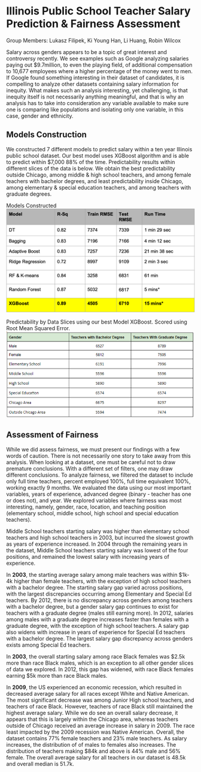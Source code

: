 # Illinois Public School Teacher Salary Prediction & Fairness Assessment
Group Members: Lukasz Filipek, Ki Young Han, Li Huang, Robin Wilcox

Salary across genders appears to be a topic of great interest and controversy recently.  We see examples such as Google analyzing salaries paying out $9.7million, to even the playing field, of additional compensation to 10,677 employees where a higher percentage of the money went to men.  If Google found something interesting in their dataset of candidates, it is compelling to analyze other datasets containing salary information for inequity.  What makes such an analysis interesting, yet challenging, is that inequity itself is not necessarily anything meaningful, and that is why an analysis has to take into consideration any variable available to make sure one is comparing like populations and isolating only one variable, in this case, gender and ethnicity.

## Models Construction
We constructed 7 different models to predict salary within a ten year Illinois public school dataset.  Our best model uses XGBoost algorithm and is able to predict within $7,000 88% of the time.  Predictability results within different slices of the data is below.  We obtain the best predictability outside Chicago, among middle & high school teachers,  and among female teachers with bachelor degrees, and least predictability inside Chicago, among elementary & special education teachers, and among teachers with graduate degrees.

Models Constructed
![models](https://github.com/cathyhuangli/Illinois-Teacher-Salary-Project/blob/master/models.png)



Predictability by Data Slices using our best Model XGBoost.  Scored using Root Mean Squared Error.
![predictability](https://github.com/cathyhuangli/Illinois-Teacher-Salary-Project/blob/master/Predictability.png)

## Assessment of Fairness

While we did assess fairness, we must present our findings with a few words of caution.  There is not necessarily one story to take away from this analysis.  When looking at a dataset, one must be careful not to draw premature conclusions.  With a different set of filters, one may draw different conclusions.  To analyze fairness, we filtered the dataset to include only full time teachers, percent employed 100%, full time equivalent 100%, working exactly 9 months.  We evaluated the data using our most important variables, years of experience, advanced degree (binary - teacher has one or does not), and year.  We explored variables where fairness was most interesting, namely, gender, race, location, and teaching position (elementary school, middle school, high school and special education teachers).  

Middle School teachers starting salary was higher than elementary school teachers and high school teachers in 2003, but incurred the slowest growth as years of experience increased.  In 2004 through the remaining years in the dataset, Middle School teachers starting salary was lowest of the four positions, and remained the lowest salary with increasing years of experience.

In **2003**, the starting average salary among male teachers was within $1k-4k higher than female teachers, with the exception of high school teachers with a bachelor degree.  The starting salary gap varied across positions, with the largest discrepancies occurring among Elementary and Special Ed teachers.  By 2012, there is no discrepancy across genders among teachers with a bachelor degree, but a gender salary gap continues to exist for teachers with a graduate degree (males still earning more).  In 2012, salaries among males with a graduate degree increases faster than females with a graduate degree, with the exception of high school teachers.  A salary gap also widens with increase in years of experience for Special Ed teachers with a bachelor degree.  The largest salary gap discrepancy across genders exists among Special Ed teachers.

In **2003**, the overall starting salary among race Black females was $2.5k more than race Black males, which is an exception to all other gender slices of data we explored.  In 2012, this gap has widened, with race Black females earning $5k more than race Black males. 

In **2009**, the US experienced an economic recession, which resulted in decreased average salary for all races except White and Native American.  The most significant decrease was among Junior High school teachers, and teachers of race Black.  However, teachers of race Black still maintained the highest average salary.  While we do see an overall salary decrease, it appears that this is largely within the Chicago area, whereas teachers outside of Chicago received an average increase in salary in 2009.  The race least impacted by the 2009 recession was Native American.
Overall, the dataset contains 77% female teachers and 23% male teachers.  As salary increases, the distribution of of males to females also increases.  The distribution of teachers making $84k and above is 44% male and 56% female.  The overall average salary for all teachers in our dataset is 48.5k and overall median is 51.7k.





